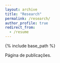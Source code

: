 ```yaml
---
layout: archive
title: "Research"
permalink: /research/
author_profile: true
redirect_from:
  - /resume
---
```


{% include base_path %}

  Página de publicações.

